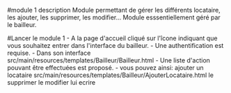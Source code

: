 #module 1 description
Module permettant de gérer les différents locataire, les ajouter, les supprimer, les modifier...
Module esssentiellement géré par le bailleur.

#Lancer le module 1
        - A la page d'accueil cliqué sur l'îcone indiquant que vous souhaitez entrer dans l'interface du bailleur.
        - Une authentification est requise.
        - Dans son interface src/main/resources/templates/Bailleur/Bailleur.html
        - Une liste d'action pouvant être effectuées est proposé.
        - vous pouvez ainsi:
                ajouter un locataire src/main/resources/templates/Bailleur/AjouterLocataire.html
                le supprimer
                le modifier
                lui ecrire